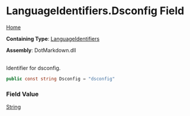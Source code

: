 # LanguageIdentifiers\.Dsconfig Field

[Home](../../../README.md)

**Containing Type**: [LanguageIdentifiers](../README.md)

**Assembly**: DotMarkdown\.dll

\
Identifier for dsconfig\.

```csharp
public const string Dsconfig = "dsconfig"
```

### Field Value

[String](https://docs.microsoft.com/en-us/dotnet/api/system.string)


